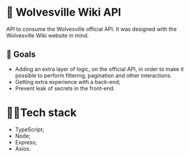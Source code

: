 # 🐺 Wolvesville Wiki API

API to consume the Wolvesville official API. It was designed with the Wolvesville Wiki website in mind.

## 🎯 Goals

- Adding an extra layer of logic, on the official API, in order to make it possible to perform filtering, pagination and other interactions.
- Getting extra experience with a back-end;
- Prevent leak of secrets in the front-end.

# 👨‍💻Tech stack

- TypeScript;
- Node;
- Express;
- Axios.
